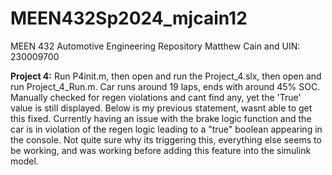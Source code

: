 # MEEN432Sp2024_mjcain12
MEEN 432 Automotive Engineering Repository
Matthew Cain and UIN: 230009700

**Project 4:**
Run P4init.m, then open and run the Project_4.slx, then open and run Project_4_Run.m. Car runs around 19 laps, ends with around 45% SOC. Manually checked for regen violations and cant find any, yet the 'True' value is still displayed. 
Below is my previous statement, wasnt able to get this fixed. 
Currently having an issue with the brake logic function and the car is in violation of the regen logic leading to a "true" boolean appearing in the console. Not quite sure why its triggering this, everything else seems to be working, and was working before adding this feature into the simulink model.
